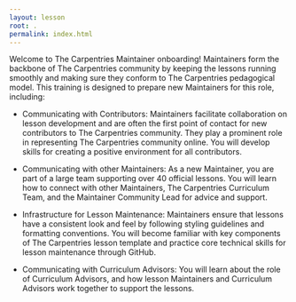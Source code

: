 ```yaml
---
layout: lesson
root: .
permalink: index.html
---
```


Welcome to The Carpentries Maintainer onboarding! Maintainers form the
backbone of The Carpentries community by keeping the
lessons running smoothly and making sure they conform
to The Carpentries pedagogical model. This training is 
designed to prepare new Maintainers for this role, including:

- Communicating with Contributors: Maintainers facilitate collaboration on lesson
development and are often the first point of contact
for new contributors to The Carpentries community. They play a
prominent role in representing The Carpentries community online.
You will develop skills for creating a positive environment for all contributors.

- Communicating with other Maintainers: As a new Maintainer,
you are part of a large team supporting over 40 official lessons. You will learn how to 
connect with other Maintainers, The Carpentries Curriculum
Team, and the Maintainer Community Lead for advice and support. 

- Infrastructure for Lesson Maintenance: Maintainers ensure that lessons
have a consistent look and feel by following styling guidelines and
formatting conventions. You will become familiar with key components of The Carpentries 
lesson template and practice core technical skills for lesson maintenance through GitHub.

- Communicating with Curriculum Advisors: You will learn about the role of Curriculum Advisors, and how lesson Maintainers and Curriculum Advisors work together to support the lessons.

